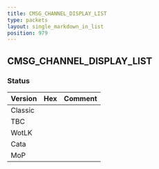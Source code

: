 ```yaml
---
title: CMSG_CHANNEL_DISPLAY_LIST
type: packets
layout: single_markdown_in_list
position: 979
---
```


## CMSG_CHANNEL_DISPLAY_LIST

### Status

Version | Hex | Comment
---------- | ---------- | ---------- 
Classic |  |  
TBC |  |  
WotLK |  |  
Cata |  |  
MoP |  |  